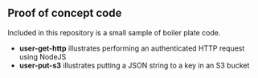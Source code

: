 ## Proof of concept code

Included in this repository is a small sample of boiler plate code.

* **user-get-http** illustrates performing an authenticated HTTP request using NodeJS
* **user-put-s3** illustrates putting a JSON string to a key in an S3 bucket

